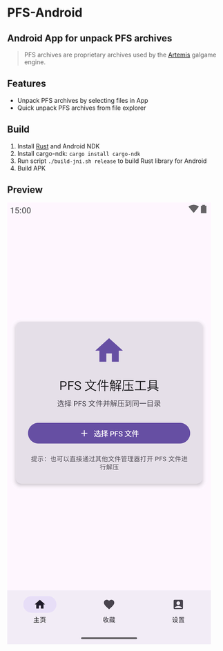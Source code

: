 # PFS-Android

## Android App for unpack PFS archives

> PFS archives are proprietary archives used by the [Artemis](https://www.ies-net.com/) galgame engine.

## Features

- Unpack PFS archives by selecting files in App
- Quick unpack PFS archives from file explorer

## Build

1. Install [Rust](https://www.rust-lang.org/tools/install) and Android NDK
2. Install cargo-ndk: `cargo install cargo-ndk`
3. Run script `./build-jni.sh release` to build Rust library for Android
4. Build APK

## Preview

![preview-1](assets/preview-1.webp)
